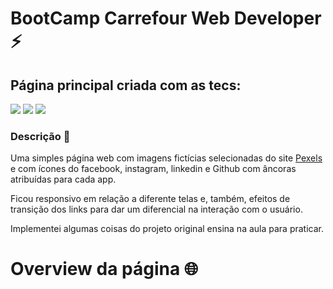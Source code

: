 # BootCamp Carrefour Web Developer :zap:

## Página principal criada com as tecs:



![](C:\Users\maykon%20vinicius\OneDrive\Imagens\html.png) ![](C:\Users\maykon%20vinicius\OneDrive\Imagens\css.png) ![](C:\Users\maykon%20vinicius\OneDrive\Imagens\bootstrap.png) 



### Descrição :book:

Uma simples página web com imagens fictícias selecionadas do site [Pexels](https://www.pexels.com/pt-br/procurar/web%20site/) e com  ícones do facebook, instagram, linkedin e Github com âncoras atribuídas para cada app.

Ficou responsivo em relação a diferente telas e, também, efeitos de transição dos links para dar um diferencial na interação com o usuário.

Implementei algumas coisas do projeto original ensina na aula para praticar.



# Overview da página :globe_with_meridians:

[]()

 




